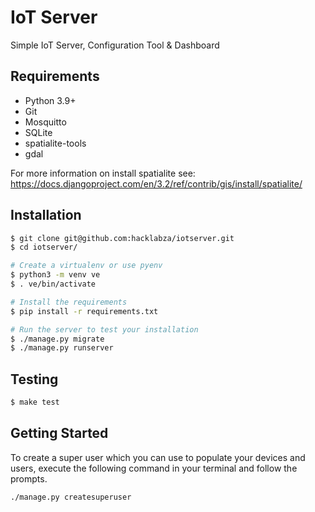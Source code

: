 # IoT Server

Simple IoT Server, Configuration Tool & Dashboard

## Requirements

 - Python 3.9+
 - Git
 - Mosquitto
 - SQLite
 - spatialite-tools
 - gdal

For more information on install spatialite see: https://docs.djangoproject.com/en/3.2/ref/contrib/gis/install/spatialite/

## Installation

```bash
$ git clone git@github.com:hacklabza/iotserver.git
$ cd iotserver/

# Create a virtualenv or use pyenv
$ python3 -m venv ve
$ . ve/bin/activate

# Install the requirements
$ pip install -r requirements.txt

# Run the server to test your installation
$ ./manage.py migrate
$ ./manage.py runserver
```

## Testing

```bash
$ make test
```

## Getting Started

To create a super user which you can use to populate your devices and users, execute the following command in your terminal and follow the prompts.

```bash
./manage.py createsuperuser
```
